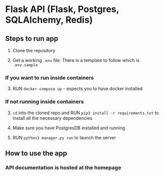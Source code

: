 # Flask API (Flask, Postgres, SQLAlchemy, Redis)

## Steps to run app

1. Clone the repository

2. Get a working `.env` file. There is a template to follow which is `.env.sample`

### If you want to run inside containers

3. RUN `docker-compose up` - expects you to have docker installed

### If not running inside containers

3. `cd` into the cloned repo and RUN `pip3 install -r requirements.txt` to install all the necessary dependencies

4. Make sure you have PostgresDB installed and running 

6. RUN `python3 manager.py run` to launch the server


## How to use the app

### API documentation is hosted at the homepage
